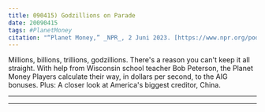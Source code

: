 ```yaml
---
title: 090415) Godzillions on Parade
date: 20090415
tags: #PlanetMoney
citation: "“Planet Money,” _NPR_, 2 Juni 2023. [https://www.npr.org/podcasts/510289/planet-money](https://www.npr.org/podcasts/510289/planet-money) (diakses 4 Juni 2023)."
---
```


Millions, billions, trillions, godzillions. There's a reason you can't keep it all straight. With help from Wisconsin school teacher Bob Peterson, the Planet Money Players calculate their way, in dollars per second, to the AIG bonuses. Plus: A closer look at America's biggest creditor, China.

----



----
